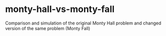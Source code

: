 # monty-hall-vs-monty-fall
Comparison and simulation of the original Monty Hall problem and changed version of the same problem (Monty Fall)
